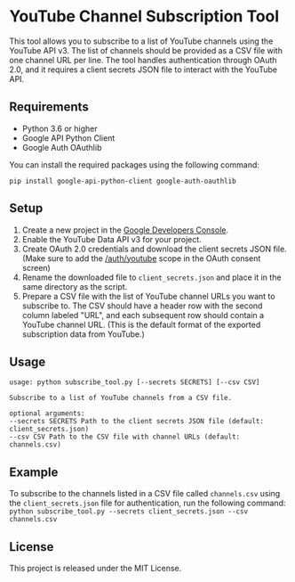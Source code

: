 # YouTube Channel Subscription Tool

This tool allows you to subscribe to a list of YouTube channels using the YouTube API v3. The list of channels should be provided as a CSV file with one channel URL per line. The tool handles authentication through OAuth 2.0, and it requires a client secrets JSON file to interact with the YouTube API.

## Requirements

- Python 3.6 or higher
- Google API Python Client
- Google Auth OAuthlib

You can install the required packages using the following command:
```
pip install google-api-python-client google-auth-oauthlib
```

## Setup

1. Create a new project in the [Google Developers Console](https://console.developers.google.com/).
2. Enable the YouTube Data API v3 for your project.
3. Create OAuth 2.0 credentials and download the client secrets JSON file. (Make sure to add the [/auth/youtube](https://www.googleapis.com/auth/youtube.force-ssl) scope in the OAuth consent screen) 
4. Rename the downloaded file to `client_secrets.json` and place it in the same directory as the script.
5. Prepare a CSV file with the list of YouTube channel URLs you want to subscribe to. The CSV should have a header row with the second column labeled "URL", and each subsequent row should contain a YouTube channel URL. (This is the default format of the exported subscription data from YouTube.)

## Usage
```
usage: python subscribe_tool.py [--secrets SECRETS] [--csv CSV]

Subscribe to a list of YouTube channels from a CSV file.

optional arguments:
--secrets SECRETS Path to the client secrets JSON file (default: client_secrets.json)
--csv CSV Path to the CSV file with channel URLs (default: channels.csv)
```

## Example

To subscribe to the channels listed in a CSV file called `channels.csv` using the `client_secrets.json` file for authentication, run the following command:
```python subscribe_tool.py --secrets client_secrets.json --csv channels.csv```


## License

This project is released under the MIT License.
